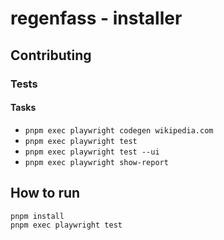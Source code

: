 # regenfass - installer

## Contributing

### Tests

#### Tasks

* `pnpm exec playwright codegen wikipedia.com`
* `pnpm exec playwright test`
* `pnpm exec playwright test --ui`
* `pnpm exec playwright show-report`

## How to run

```bash
pnpm install
pnpm exec playwright test
```
